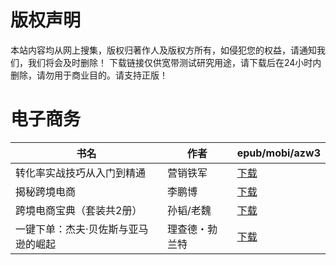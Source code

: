 # 版权声明

本站内容均从网上搜集，版权归著作人及版权方所有，如侵犯您的权益，请通知我们，我们将会及时删除！ 下载链接仅供宽带测试研究用途，请下载后在24小时内删除，请勿用于商业目的。请支持正版！

# 电子商务

| 书名 | 作者 | epub/mobi/azw3 |
| --- | --- | --- |
| 转化率实战技巧从入门到精通 | 营销铁军 | [下载](https://url89.ctfile.com/f/31084289-1375510741-6aef3c?p=8866) |
| 揭秘跨境电商 | 李鹏博 | [下载](https://url89.ctfile.com/f/31084289-1357028146-739f5b?p=8866) |
| 跨境电商宝典（套装共2册） | 孙韬/老魏 | [下载](https://url89.ctfile.com/f/31084289-1357021741-39f857?p=8866) |
| 一键下单：杰夫·贝佐斯与亚马逊的崛起 | 理查德・勃兰特 | [下载](https://url89.ctfile.com/f/31084289-1357018510-e51af2?p=8866) |
